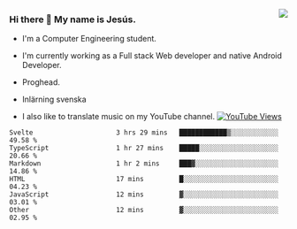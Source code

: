 <img align='right' src="https://github-readme-stats-eight-rose-90.vercel.app
/api?username=JesusJimenezG&show_icons=true&theme=radical">

### Hi there 👋 My name is Jesús.
- I'm a Computer Engineering student.
- I'm currently working as a Full stack Web developer and native Android Developer.

- Proghead.
- Inlärning svenska
- I also like to translate music on my YouTube channel. [![YouTube Views](https://img.shields.io/youtube/channel/views/UCWnlcC4_sV9Imcy9ysQpxHA?style=social)](https://www.youtube.com/channel/UCWnlcC4_sV9Imcy9ysQpxHA)

<!--START_SECTION:waka-->

```text
Svelte                     3 hrs 29 mins   ████████████▒░░░░░░░░░░░░   49.58 %
TypeScript                 1 hr 27 mins    █████░░░░░░░░░░░░░░░░░░░░   20.66 %
Markdown                   1 hr 2 mins     ███▓░░░░░░░░░░░░░░░░░░░░░   14.86 %
HTML                       17 mins         █░░░░░░░░░░░░░░░░░░░░░░░░   04.23 %
JavaScript                 12 mins         ▓░░░░░░░░░░░░░░░░░░░░░░░░   03.01 %
Other                      12 mins         ▓░░░░░░░░░░░░░░░░░░░░░░░░   02.95 %
```

<!--END_SECTION:waka-->

<!--
**JesusJimenezG/JesusJimenezG** is a ✨ _special_ ✨ repository because its `README.md` (this file) appears on your GitHub profile.

Here are some ideas to get you started:

- 🔭 I’m currently working on ...
- 🌱 I’m currently learning ...
- 👯 I’m looking to collaborate on ...
- 🤔 I’m looking for help with ...
- 💬 Ask me about ...
- 📫 How to reach me: ...
- 😄 Pronouns: ...
- ⚡ Fun fact: ...
-->
